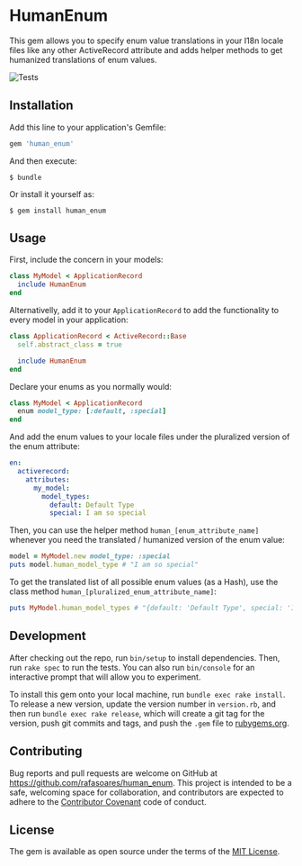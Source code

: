 # HumanEnum

This gem allows you to specify enum value translations in your I18n locale files like any other ActiveRecord attribute and adds helper methods to get humanized translations of enum values.

![Tests](https://github.com/rafasoares/human_enum/workflows/Tests/badge.svg)

## Installation

Add this line to your application's Gemfile:

```ruby
gem 'human_enum'
```

And then execute:

    $ bundle

Or install it yourself as:

    $ gem install human_enum

## Usage

First, include the concern in your models:

```ruby
class MyModel < ApplicationRecord
  include HumanEnum
end
```

Alternativelly, add it to your `ApplicationRecord` to add the functionality to every model in your application:

```ruby
class ApplicationRecord < ActiveRecord::Base
  self.abstract_class = true

  include HumanEnum
end
```

Declare your enums as you normally would:

```ruby
class MyModel < ApplicationRecord
  enum model_type: [:default, :special]
end
```

And add the enum values to your locale files under the pluralized version of the enum attribute:

```yaml
en:
  activerecord:
    attributes:
      my_model:
        model_types:
          default: Default Type
          special: I am so special
```

Then, you can use the helper method `human_[enum_attribute_name]` whenever you need the translated / humanized version of the enum value:

```ruby
model = MyModel.new model_type: :special
puts model.human_model_type # "I am so special"
```

To get the translated list of all possible enum values (as a Hash), use the class method `human_[pluralized_enum_attribute_name]`:

```ruby
puts MyModel.human_model_types # "{default: 'Default Type', special: 'I am so special'}"
```

## Development

After checking out the repo, run `bin/setup` to install dependencies. Then, run `rake spec` to run the tests. You can also run `bin/console` for an interactive prompt that will allow you to experiment.

To install this gem onto your local machine, run `bundle exec rake install`. To release a new version, update the version number in `version.rb`, and then run `bundle exec rake release`, which will create a git tag for the version, push git commits and tags, and push the `.gem` file to [rubygems.org](https://rubygems.org).

## Contributing

Bug reports and pull requests are welcome on GitHub at https://github.com/rafasoares/human_enum. This project is intended to be a safe, welcoming space for collaboration, and contributors are expected to adhere to the [Contributor Covenant](http://contributor-covenant.org) code of conduct.


## License

The gem is available as open source under the terms of the [MIT License](http://opensource.org/licenses/MIT).
